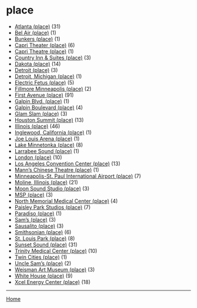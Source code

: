 # place

  * [Atlanta (place)](./place/atlanta/) (31)
  * [Bel Air (place)](./place/bel-air/) (1)
  * [Bunkers (place)](./place/bunkers/) (1)
  * [Capri Theater  (place)](./place/capri-theater/) (6)
  * [Capri Theatre (place)](./place/capri-theatre/) (1)
  * [Country Inn & Suites (place)](./place/country-inn-suites/) (3)
  * [Dakota (place)](./place/dakota/) (14)
  * [Detroit (place)](./place/detroit/) (3)
  * [Detroit, Michigan (place)](./place/detroit-michigan/) (1)
  * [Electric Fetus (place)](./place/electric-fetus/) (5)
  * [Fillmore Minneapolis (place)](./place/fillmore-minneapolis/) (2)
  * [First Avenue (place)](./place/first-avenue/) (91)
  * [Galpin Blvd. (place)](./place/galpin-blvd/) (1)
  * [Galpin Boulevard (place)](./place/galpin-boulevard/) (4)
  * [Glam Slam (place)](./place/glam-slam/) (3)
  * [Houston Summit (place)](./place/houston-summit/) (13)
  * [Illinois (place)](./place/illinois/) (46)
  * [Inglewood, California (place)](./place/inglewood-california/) (1)
  * [Joe Louis Arena (place)](./place/joe-louis-arena/) (1)
  * [Lake Minnetonka (place)](./place/lake-minnetonka/) (8)
  * [Larrabee Sound (place)](./place/larrabee-sound/) (1)
  * [London (place)](./place/london/) (10)
  * [Los Angeles Convention Center (place)](./place/los-angeles-convention-center/) (13)
  * [Mann’s Chinese Theatre (place)](./place/mann-s-chinese-theatre/) (1)
  * [Minneapolis-St. Paul International Airport (place)](./place/minneapolis-st-paul-international-airport/) (7)
  * [Moline, Illinois (place)](./place/moline-illinois/) (21)
  * [Moon Sound Studio (place)](./place/moon-sound-studio/) (3)
  * [MSP (place)](./place/msp/) (3)
  * [North Memorial Medical Center (place)](./place/north-memorial-medical-center/) (4)
  * [Paisley Park Studios (place)](./place/paisley-park-studios/) (7)
  * [Paradiso (place)](./place/paradiso/) (1)
  * [Sam’s (place)](./place/sam-s/) (3)
  * [Sausalito (place)](./place/sausalito/) (3)
  * [Smithsonian (place)](./place/smithsonian/) (6)
  * [St. Louis Park (place)](./place/st-louis-park/) (8)
  * [Sunset Sound (place)](./place/sunset-sound/) (31)
  * [Trinity Medical Center (place)](./place/trinity-medical-center/) (10)
  * [Twin Cities (place)](./place/twin-cities/) (1)
  * [Uncle Sam’s (place)](./place/uncle-sam-s/) (2)
  * [Weisman Art Museum (place)](./place/weisman-art-museum/) (3)
  * [White House (place)](./place/white-house/) (9)
  * [Xcel Energy Center (place)](./place/xcel-energy-center/) (18)

----

[Home](../)
